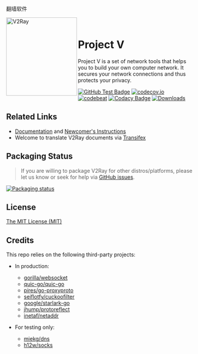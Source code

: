 翻墙软件
<div>
  <img width="190" height="210" align="left" src="https://raw.githubusercontent.com/v2fly/v2fly-github-io/master/docs/.vuepress/public/readme-logo.png" alt="V2Ray"/>
  <br>
  <h1>Project V</h1>
  <p>Project V is a set of network tools that helps you to build your own computer network. It secures your network connections and thus protects your privacy.</p>
</div>

[![GitHub Test Badge](https://github.com/v2fly/v2ray-core/workflows/Test/badge.svg)](https://github.com/v2fly/v2ray-core/actions)
[![codecov.io](https://codecov.io/gh/v2fly/v2ray-core/branch/master/graph/badge.svg?branch=master)](https://codecov.io/gh/v2fly/v2ray-core?branch=master)
[![codebeat](https://goreportcard.com/badge/github.com/v2fly/v2ray-core)](https://goreportcard.com/report/github.com/v2fly/v2ray-core)
[![Codacy Badge](https://app.codacy.com/project/badge/Grade/e150b7ede2114388921943bf23d95161)](https://www.codacy.com/gh/v2fly/v2ray-core/dashboard?utm_source=github.com&amp;utm_medium=referral&amp;utm_content=v2fly/v2ray-core&amp;utm_campaign=Badge_Grade)
[![Downloads](https://img.shields.io/github/downloads/v2fly/v2ray-core/total.svg)](https://github.com/v2fly/v2ray-core/releases/latest)

## Related Links

- [Documentation](https://www.v2fly.org) and [Newcomer's Instructions](https://www.v2fly.org/guide/start.html)
- Welcome to translate V2Ray documents via [Transifex](https://www.transifex.com/v2fly/public/)

## Packaging Status

> If you are willing to package V2Ray for other distros/platforms, please let us know or seek for help via [GitHub issues](https://github.com/v2fly/v2ray-core/issues).

[![Packaging status](https://repology.org/badge/vertical-allrepos/v2ray.svg)](https://repology.org/project/v2ray/versions)

## License

[The MIT License (MIT)](https://raw.githubusercontent.com/v2fly/v2ray-core/master/LICENSE)

## Credits

This repo relies on the following third-party projects:

- In production:
  - [gorilla/websocket](https://github.com/gorilla/websocket)
  - [quic-go/quic-go](https://github.com/quic-go/quic-go)
  - [pires/go-proxyproto](https://github.com/pires/go-proxyproto)
  - [seiflotfy/cuckoofilter](https://github.com/seiflotfy/cuckoofilter)
  - [google/starlark-go](https://github.com/google/starlark-go)
  - [jhump/protoreflect](https://github.com/jhump/protoreflect)
  - [inetaf/netaddr](https://github.com/inetaf/netaddr)

- For testing only:
  - [miekg/dns](https://github.com/miekg/dns)
  - [h12w/socks](https://github.com/h12w/socks)
